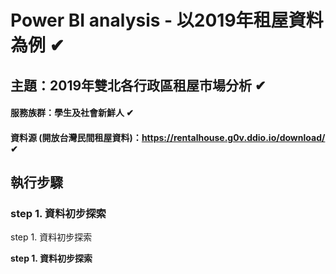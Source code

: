 # Power BI analysis - 以2019年租屋資料為例 ✔
## 主題：2019年雙北各行政區租屋市場分析 ✔
#### 服務族群：學生及社會新鮮人 ✔
#### 資料源 (開放台灣民間租屋資料)：https://rentalhouse.g0v.ddio.io/download/ ✔
## 執行步驟
### step 1. 資料初步探索
step 1. 資料初步探索

**step 1. 資料初步探索**



